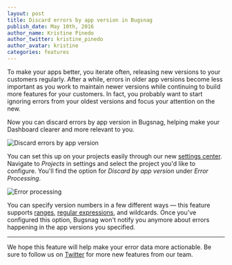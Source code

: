 ```yaml
---
layout: post
title: Discard errors by app version in Bugsnag
publish_date: May 10th, 2016
author_name: Kristine Pinedo
author_twitter: kristine_pinedo
author_avatar: kristine
categories: features
---
```


To make your apps better, you iterate often, releasing new versions to your customers regularly. After a while, errors in older app versions become less important as you work to maintain newer versions while continuing to build more features for your customers. In fact, you probably want to start ignoring errors from your oldest versions and focus your attention on the new.

Now you can discard errors by app version in Bugsnag, helping make your Dashboard clearer and more relevant to you.

![Discard errors by app version](/img/posts/discard-by-app-version.png)

You can set this up on your projects easily through our new [settings center](https://blog.bugsnag.com/new-bugsnag-settings/). Navigate to *Projects* in settings and select the project you'd like to configure. You'll find the option for *Discard by app version* under *Error Processing*.

![Error processing](/img/posts/error-processing.png)

You can specify version numbers in a few different ways — this feature supports [ranges](https://github.com/npm/node-semver#ranges), [regular expressions](https://developer.mozilla.org/en/docs/Web/JavaScript/Reference/Global_Objects/RegExp#Special_characters_meaning_in_regular_expressions), and wildcards. Once you've configured this option, Bugsnag won't notify you anymore about errors happening in the app versions you specified.

---

We hope this feature will help make your error data more actionable. Be sure to follow us on [Twitter](https://twitter.com/bugsnag) for more new features from our team.
